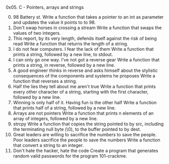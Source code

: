 0x05. C - Pointers, arrays and strings

0. 98 Battery st.
Write a function that takes a pointer to an int as parameter and updates the value it points to to 98.
1. Don't swap horses in crossing a stream
Write a function that swaps the values of two integers.
2. This report, by its very length, defends itself against the risk of being read
Write a function that returns the length of a string.
3. I do not fear computers. I fear the lack of them
Write a function that prints a string, followed by a new line, to stdout.
4. I can only go one way. I've not got a reverse gear
Write a function that prints a string, in reverse, followed by a new line.
5. A good engineer thinks in reverse and asks himself about the stylistic consequences of the components and systems he proposes
Write a function that reverses a string.
6. Half the lies they tell about me aren't true
Write a function that prints every other character of a string, starting with the first character, followed by a new line.
7. Winning is only half of it. Having fun is the other half
Write a function that prints half of a string, followed by a new line.
8. Arrays are not pointers
Write a function that prints n elements of an array of integers, followed by a new line.
9. strcpy
Write a function that copies the string pointed to by src, including the terminating null byte (\0), to the buffer pointed to by dest.
10. Great leaders are willing to sacrifice the numbers to save the people. Poor leaders sacrifice the people to save the numbers
Write a function that convert a string to an integer.
11. Don't hate the hacker, hate the code
Create a program that generates random valid passwords for the program 101-crackme.
